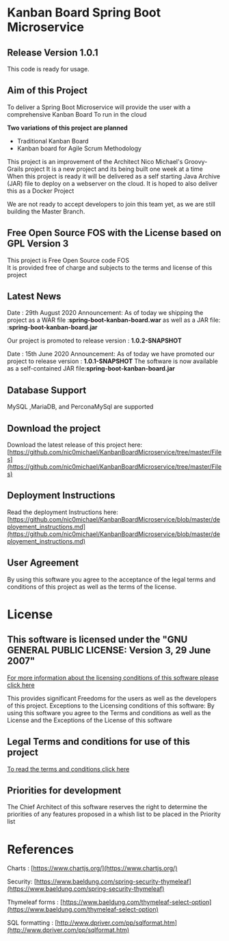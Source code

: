 # Kanban Board Spring Boot Microservice

## Release Version 1.0.1
This code is ready for usage.

## Aim of this Project
To deliver a Spring Boot Microservice will provide the user with a comprehensive Kanban Board 
To run in the cloud

**Two variations of this project are planned** 
  * Traditional Kanban Board
  * Kanban board for Agile Scrum Methodology

This project is an improvement of the Architect Nico Michael's Groovy-Grails project
It is a new project and its being built one week at a time  
When this project is ready it will be delivered as a self starting Java Archive (JAR) file 
to deploy on a webserver on the cloud. It is hoped to also deliver this as a Docker Project

We are not ready to accept developers to join this team yet, as we are still building the Master Branch.  


## Free Open Source FOS with the License based on GPL Version 3
This project is Free Open Source code FOS  
It is provided free of charge and subjects to the terms and license of this project


## Latest News

Date : 29th August 2020
Announcement: As of today we shipping the project as a WAR file :**spring-boot-kanban-board.war** as well as a JAR file: :**spring-boot-kanban-board.jar** 
 
Our project is promoted to release version : **1.0.2-SNAPSHOT**

Date : 15th June 2020
Announcement: As of today we have promoted our project to release version : **1.0.1-SNAPSHOT**
The software is now available as a self-contained JAR file:**spring-boot-kanban-board.jar**



## Database Support
MySQL ,MariaDB, and PerconaMySql are supported


## Download the project
Download the latest release of this project here: [https://github.com/nic0michael/KanbanBoardMicroservice/tree/master/Files](https://github.com/nic0michael/KanbanBoardMicroservice/tree/master/Files)

## Deployment Instructions
Read the deployment Instructions here: [https://github.com/nic0michael/KanbanBoardMicroservice/blob/master/deployement_instructions.md](https://github.com/nic0michael/KanbanBoardMicroservice/blob/master/deployement_instructions.md)



## User Agreement 
By using this software you agree to the acceptance of the legal terms and conditions of this project as well as the terms of the license.



# License
## This software is licensed under the "GNU GENERAL PUBLIC LICENSE: Version 3, 29 June 2007"
[For more information about the licensing conditions of this software please click here](https://github.com/nic0michael/Nicos-Kanban-Board-Microservice/blob/master/license.md)

This provides significant Freedoms for the users as well as the developers of this project. 
Exceptions to the Licensing conditions of this software:
By using this software you agree to the Terms and conditions as well as the License and the Exceptions of the License of this software



## Legal Terms and conditions for use of this project
[To read the terms and conditions click here](https://github.com/nic0michael/Nicos-Kanban-Board-Microservice/blob/master/terms_and_conditions.md)


## Priorities for development
The Chief Architect of this software reserves the right to determine the priorities of any features proposed in a whish list to be placed in the Priority list


# References
Charts : [https://www.chartjs.org/](https://www.chartjs.org/)

Security: [https://www.baeldung.com/spring-security-thymeleaf](https://www.baeldung.com/spring-security-thymeleaf)

Thymeleaf forms : [https://www.baeldung.com/thymeleaf-select-option](https://www.baeldung.com/thymeleaf-select-option)

SQL formatting : [http://www.dpriver.com/pp/sqlformat.htm](http://www.dpriver.com/pp/sqlformat.htm)

